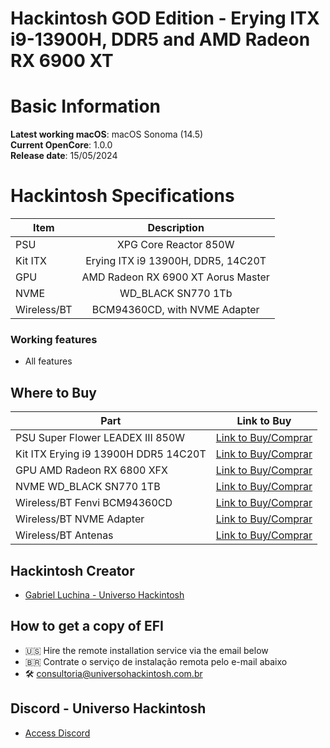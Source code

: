# Hackintosh GOD Edition - Erying ITX i9-13900H, DDR5 and AMD Radeon RX 6900 XT

# Basic Information

**Latest working macOS**: macOS Sonoma (14.5)
<br>
**Current OpenCore**: 1.0.0
<br>
**Release date**: 15/05/2024

# Hackintosh Specifications
|Item|Description|
|-|:-------:|
|PSU|XPG Core Reactor 850W|
|Kit ITX|Erying ITX i9 13900H, DDR5, 14C20T|
|GPU|AMD Radeon RX 6900 XT Aorus Master|
|NVME|WD_BLACK SN770 1Tb|
|Wireless/BT|BCM94360CD, with NVME Adapter|

### Working features
- All features

## Where to Buy

|Part|Link to Buy|
|-|:-------:|
|PSU Super Flower LEADEX III 850W|[Link to Buy/Comprar](https://www.terabyteshop.com.br/produto/15879/fonte-super-flower-850w-80-plus-gold-pfc-ativo-sf-850f14hg?p=880853)|
|Kit ITX Erying i9 13900H DDR5 14C20T|[Link to Buy/Comprar](https://hackintosh.one/s/5yc7w)|
|GPU AMD Radeon RX 6800 XFX|[Link to Buy/Comprar](https://hackintosh.one/s/5yc5r)|
|NVME WD_BLACK SN770 1TB|[Link to Buy/Comprar](https://tidd.ly/3UZBlyq)|
|Wireless/BT Fenvi BCM94360CD|[Link to Buy/Comprar](https://hackintosh.one/s/5yc68)|
|Wireless/BT NVME Adapter|[Link to Buy/Comprar](https://hackintosh.one/s/5yc69)|
|Wireless/BT Antenas|[Link to Buy/Comprar](https://s.click.aliexpress.com/e/_DlRh38X)|

## Hackintosh Creator
- [Gabriel Luchina - Universo Hackintosh](https://luchina.com.br)

## How to get a copy of EFI
- 🇺🇸 Hire the remote installation service via the email below
- 🇧🇷 Contrate o serviço de instalação remota pelo e-mail abaixo
- 🛠️ [consultoria@universohackintosh.com.br](mailto:consultoria@universohackintosh.com.br)

## Discord - Universo Hackintosh
- [Access Discord](https://discord.universohackintosh.com.br)

